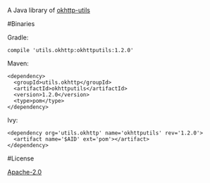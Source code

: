 A Java library of [okhttp-utils][0]

#Binaries

Gradle:

```
compile 'utils.okhttp:okhttputils:1.2.0'
```

Maven:

```
<dependency>
  <groupId>utils.okhttp</groupId>
  <artifactId>okhttputils</artifactId>
  <version>1.2.0</version>
  <type>pom</type>
</dependency>
```

Ivy:

```
<dependency org='utils.okhttp' name='okhttputils' rev='1.2.0'>
  <artifact name='$AID' ext='pom'></artifact>
</dependency>
```

#License

[Apache-2.0][1]

[0]: https://github.com/hongyangAndroid/okhttp-utils
[1]: http://www.apache.org/licenses/LICENSE-2.0.txt
